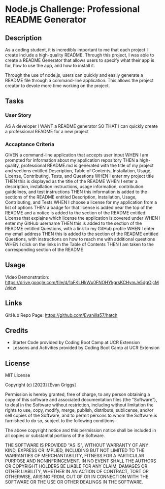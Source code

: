 # Node.js Challenge: Professional README Generator

## Description

As a coding student, it is incredibly important to me that each project I create include a high-quality README. Through this project, I was able to create a README Generator that allows users to specify what their app is for, how to use the app, and how to install it.

Through the use of node.js, users can quickly and easily generate a README file through a command-line application. This allows the project creator to devote more time working on the project.

## Tasks 

### User Story
AS A developer
I WANT a README generator
SO THAT I can quickly create a professional README for a new project

### Accaptance Criteria
GIVEN a command-line application that accepts user input
WHEN I am prompted for information about my application repository
THEN a high-quality, professional README.md is generated with the title of my project and sections entitled Description, Table of Contents, Installation, Usage, License, Contributing, Tests, and Questions
WHEN I enter my project title
THEN this is displayed as the title of the README
WHEN I enter a description, installation instructions, usage information, contribution guidelines, and test instructions
THEN this information is added to the sections of the README entitled Description, Installation, Usage, Contributing, and Tests
WHEN I choose a license for my application from a list of options
THEN a badge for that license is added near the top of the README and a notice is added to the section of the README entitled License that explains which license the application is covered under
WHEN I enter my GitHub username
THEN this is added to the section of the README entitled Questions, with a link to my GitHub profile
WHEN I enter my email address
THEN this is added to the section of the README entitled Questions, with instructions on how to reach me with additional questions
WHEN I click on the links in the Table of Contents
THEN I am taken to the corresponding section of the README

## Usage

Video Demonstration:
https://drive.google.com/file/d/1aFKLHkWu0FNOHYkgrsKCHymJe5dgOjcM/view

## Links
GitHub Repo Page: https://github.com/Evanilla57/hatch

## Credits

- Starter Code provided by Coding Boot Camp at UCR Extension
- Lessons and Activities provided by Coding Boot Camp at UCR Extension

## License

MIT License

Copyright (c) [2023] [Evan Griggs]

Permission is hereby granted, free of charge, to any person obtaining a copy
of this software and associated documentation files (the "Software"), to deal
in the Software without restriction, including without limitation the rights
to use, copy, modify, merge, publish, distribute, sublicense, and/or sell
copies of the Software, and to permit persons to whom the Software is
furnished to do so, subject to the following conditions:

The above copyright notice and this permission notice shall be included in all
copies or substantial portions of the Software.

THE SOFTWARE IS PROVIDED "AS IS", WITHOUT WARRANTY OF ANY KIND, EXPRESS OR
IMPLIED, INCLUDING BUT NOT LIMITED TO THE WARRANTIES OF MERCHANTABILITY,
FITNESS FOR A PARTICULAR PURPOSE AND NONINFRINGEMENT. IN NO EVENT SHALL THE
AUTHORS OR COPYRIGHT HOLDERS BE LIABLE FOR ANY CLAIM, DAMAGES OR OTHER
LIABILITY, WHETHER IN AN ACTION OF CONTRACT, TORT OR OTHERWISE, ARISING FROM,
OUT OF OR IN CONNECTION WITH THE SOFTWARE OR THE USE OR OTHER DEALINGS IN THE
SOFTWARE.